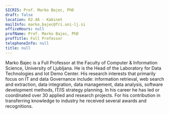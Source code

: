```yaml
---
SICRIS: Prof. Marko Bajec, PhD
draft: false
location: R2.46 - Kabinet
mailInfo: marko.bajec@fri.uni-lj.si
officeHours: null
profName: Prof. Marko Bajec, PhD
profTitle: Full Professor
telephoneInfo: null
title: null
---
```



Marko Bajec is a Full Professor at the Faculty of Computer & Information Science, University of Ljubljana. He is the Head of the Laboratory for Data Technologies and Iot Demo Center. His research interests that primarily focus on IT and data Governance include: information retrieval, web search and extraction, data integration, data management, data analysis, software development methods, IT/IS strategy planning. In his career he has led or coordinated over 30 applied and research projects. For his contribution in transferring knowledge to industry he received several awards and recognitions.